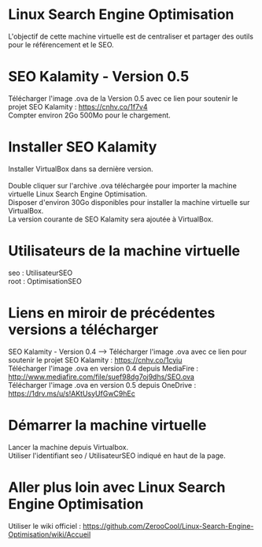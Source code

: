 # Linux Search Engine Optimisation
L'objectif de cette machine virtuelle est de centraliser et partager des outils pour le référencement et le SEO.

# SEO Kalamity - Version 0.5
Télécharger l'image .ova de la Version 0.5 avec ce lien pour soutenir le projet SEO Kalamity : https://cnhv.co/1f7v4<br/>
Compter environ 2Go 500Mo pour le chargement.

# Installer SEO Kalamity
Installer VirtualBox dans sa dernière version.
<br/><br/>
Double cliquer sur l'archive .ova téléchargée pour importer la machine virtuelle Linux Search Engine Optimisation.<br/>
Disposer d'environ 30Go disponibles pour installer la machine virtuelle sur VirtualBox.<br/>
La version courante de SEO Kalamity sera ajoutée à VirtualBox.

# Utilisateurs de la machine virtuelle
seo : UtilisateurSEO<br/>
root : OptimisationSEO

# Liens en miroir de précédentes versions a télécharger
SEO Kalamity - Version 0.4 --> Télécharger l'image .ova avec ce lien pour soutenir le projet SEO Kalamity : https://cnhv.co/1cyiu<br/>
Télécharger l'image .ova en version 0.4 depuis MediaFire : http://www.mediafire.com/file/suef98dg7oj9dhs/SEO.ova<br/>
Télécharger l'image .ova en version 0.5 depuis OneDrive : https://1drv.ms/u/s!AKtUsyUfGwC9hEc

# Démarrer la machine virtuelle
Lancer la machine depuis Virtualbox.<br/>
Utiliser l'identifiant seo / UtilisateurSEO indiqué en haut de la page.

# Aller plus loin avec Linux Search Engine Optimisation
Utiliser le wiki officiel : https://github.com/ZerooCool/Linux-Search-Engine-Optimisation/wiki/Accueil
